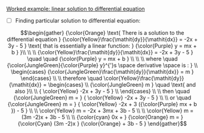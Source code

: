 [Worked example: linear solution to differential equation](https://www.khanacademy.org/math/differential-equations/first-order-differential-equations/differential-equations-intro/v/finding-particular-linear-solution-to-differential-equation)


- [ ] Finding particular solution to differential equation:

```math
\begin{gather}
{\color{Orange} \text{ There is a solution to the differential equation } {\color{Yellow}\frac{\mathit{dy}}{\mathit{dx}} = -2x + 3y - 5 } \text{ that is essentially a linear function: } {\color{Purple} y = mx + b } }\\
\\
\\
{\color{Yellow}\frac{\mathit{dy}}{\mathit{dx}} = -2x + 3y - 5 } \quad \quad {\color{Purple} y = mx + b } \\
\\
\\
where \quad {\color{JungleGreen}{\color{Purple} y}^{'}s \space derivative \space is : } \\
   \begin{cases}
      {\color{JungleGreen}\frac{\mathit{dy}}{\mathit{dx}} = m }
   \end{cases}
\\
\\
therefore \quad \color{Yellow}\frac{\mathit{dy}}{\mathit{dx}} = 
   \begin{cases}
    \\
    {\color{JungleGreen} m } \quad \text{ and also }\\
    \\
    { \color{Yellow} -2x + 3y - 5 } \\
   \end{cases}
\\
\\
then \quad {\color{JungleGreen} m = } { \color{Yellow} -2x + 3y - 5 } \\
\\
or \quad {\color{JungleGreen} m = } { \color{Yellow} -2x + 3 ({\color{Purple} mx + b }) - 5 } \\
\\
\color{Yellow} m = -2x + 3mx + 3b - 5 \\
\\
\color{Yellow} m = (3m -2)x + 3b - 5 \\
\\
{\color{cyan} 0x + }  {\color{Orange} m  = } {\color{Cyan} (3m -2)x } {\color{Orange} + 3b - 5 }
\end{gather}
```

